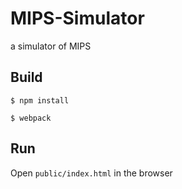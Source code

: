 # MIPS-Simulator
a simulator of MIPS

## Build

`$ npm install`

`$ webpack`

## Run

Open `public/index.html` in the browser
